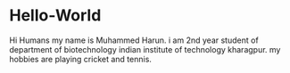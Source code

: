 # Hello-World

  Hi Humans
  my name is Muhammed Harun.
  i am 2nd year student of department of biotechnology indian institute of technology kharagpur.
  my hobbies are playing cricket and tennis.
